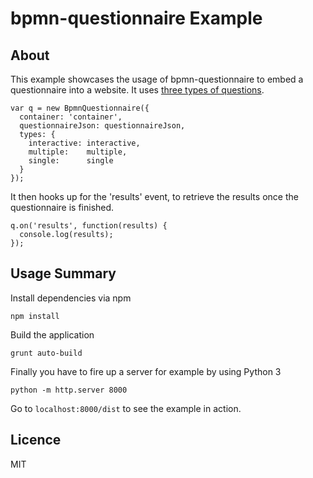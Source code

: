 # bpmn-questionnaire Example

## About

This example showcases the usage of bpmn-questionnaire to embed a questionnaire into a website. It uses [three types of questions](https://github.com/bpmn-io/bpmn-questionnaire-example/tree/master/client/types).

```
var q = new BpmnQuestionnaire({
  container: 'container',
  questionnaireJson: questionnaireJson,
  types: {
    interactive: interactive,
    multiple:    multiple,
    single:      single
  }
});
```
It then hooks up for the 'results' event, to retrieve the results once the questionnaire is finished.

```
q.on('results', function(results) {
  console.log(results);
});
```

## Usage Summary

Install dependencies via npm

```
npm install
```

Build the application

```
grunt auto-build
```

Finally you have to fire up a server for example by using Python 3

```
python -m http.server 8000
```

Go to `localhost:8000/dist` to see the example in action.

## Licence

MIT
